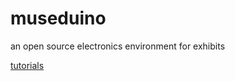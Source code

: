 # museduino
an open source electronics environment for exhibits

<a href="https://github.com/CTDL/museduino/tree/tutorials/">tutorials</a>
